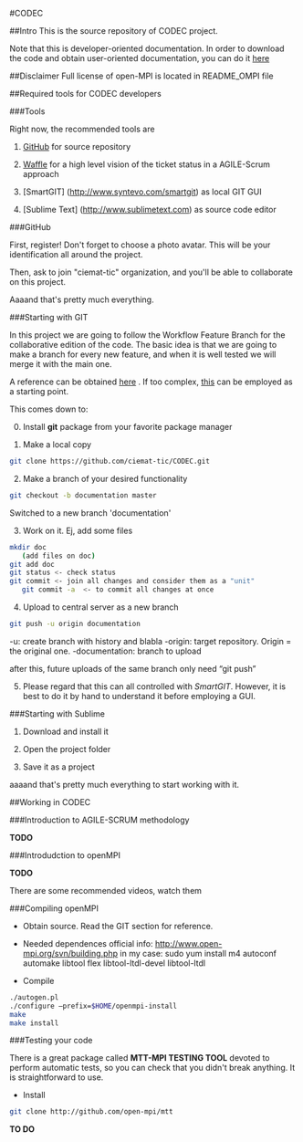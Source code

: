 #CODEC

##Intro
This is the source repository of CODEC project.

Note that this is developer-oriented documentation. In order to download the code and obtain user-oriented documentation, you can do it [here](https://ciemat-tic.github.io/CODEC/)

##Disclaimer
Full license of open-MPI is located in README_OMPI file



##Required tools  for CODEC developers

###Tools

Right now, the recommended tools are

1. [GitHub](https://github.com/ciemat-tic/CODEC) for source repository

2. [Waffle](https://waffle.io/ciemat-tic/codec) for a high level vision of the ticket status in a AGILE-Scrum approach

3. [SmartGIT] (http://www.syntevo.com/smartgit) as local GIT GUI

4. [Sublime Text] (http://www.sublimetext.com) as source code editor

###GitHub

First, register! Don't forget to choose a photo avatar.  This will be your identification all around the project.

Then, ask to join "ciemat-tic" organization, and you'll be able to collaborate on this project.

Aaaand that's pretty much everything.

###Starting with GIT

In this project we are going to follow the Workflow Feature Branch for the collaborative edition of the code. The basic idea is that we are going to make a branch for every new feature, and when it is well tested we will merge it with the main one.

A reference can be obtained [here](./doc/2\_Feature\_Branch\_Workflow.pdf) . If too complex, [this](./doc/1\_centralized\_workflow.pdf) can be employed as a starting point.


This comes down to:

0. Install **git** package from your favorite package manager

1. Make a local copy
```bash
git clone https://github.com/ciemat-tic/CODEC.git
```

2. Make a branch of your desired functionality
```bash
git checkout -b documentation master
```
   Switched to a new branch 'documentation'

3. Work on it. Ej, add some files
```bash
mkdir doc 
   (add files on doc)
git add doc
git status <- check status
git commit <- join all changes and consider them as a "unit"
   git commit -a  <- to commit all changes at once
```

4. Upload to central server as a new branch
```bash
git push -u origin documentation  
```
   -u: create branch with history and blabla
   -origin: target repository. Origin = the original one.
   -documentation: branch to upload

   after this, future uploads of the same branch only need “git push”

5. Please regard that this can all controlled with *SmartGIT*. However, it is best to do it by hand to understand it before employing a GUI.


###Starting with Sublime

1. Download and install it

2. Open the project folder

3. Save it as a project

aaaand that's pretty much everything to start working with it.


##Working in CODEC


###Introduction to AGILE-SCRUM methodology

**TODO**



###Introdudction to openMPI

**TODO**

There are some recommended videos, watch them


###Compiling openMPI

- Obtain source. Read the GIT section for reference.

- Needed dependences
    official info: http://www.open-mpi.org/svn/building.php
    in my case: sudo yum install m4 autoconf automake libtool flex libtool-ltdl-devel libtool-ltdl

- Compile
```bash
./autogen.pl
./configure –prefix=$HOME/openmpi-install
make
make install
```

###Testing your code

There is a great package called **MTT-MPI TESTING TOOL** devoted to perform automatic tests, so you can check that you didn't break anything. It is straightforward to use.

- Install
```bash
git clone http://github.com/open-mpi/mtt
```

**TO DO**
